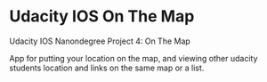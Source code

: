 # Udacity IOS On The Map
Udacity IOS Nanondegree Project 4: On The Map

App for putting your location on the map, and viewing other udacity students location and links on the same map or a list.
